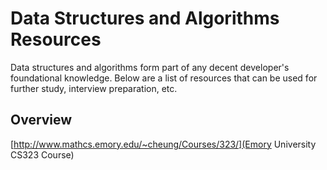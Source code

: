 # Data Structures and Algorithms Resources 

Data structures and algorithms form part of any decent developer's foundational knowledge. Below are a list of resources that can be used for further study, interview preparation, etc. 

## Overview 

[http://www.mathcs.emory.edu/~cheung/Courses/323/](Emory University CS323 Course)
